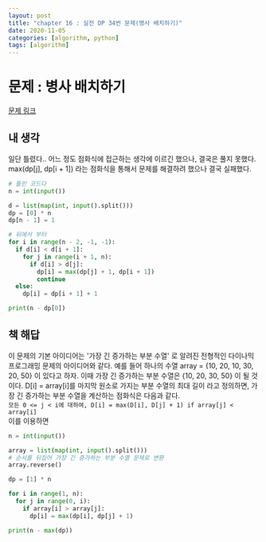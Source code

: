 ```yaml
---
layout: post
title: "chapter 16 : 실전 DP 34번 문제(병사 배치하기)"
date: 2020-11-05
categories: [algorithm, python]
tags: [algorithm]
---
```

# 문제 : 병사 배치하기
[문제 링크](https://www.acmicpc.net/problem/18353)

## 내 생각
일단 틀렸다.. 어느 정도 점화식에 접근하는 생각에 이르긴 했으나, 결국은 풀지 못했다. max(dp[j], dp[i + 1]) 라는 점화식을 통해서 문제를 해결하려 했으나 결국 실패했다.   
```python
# 틀린 코드다
n = int(input())

d = list(map(int, input().split()))
dp = [0] * n
dp[n - 1] = 1

# 뒤에서 부터
for i in range(n - 2, -1, -1):
  if d[i] < d[i + 1]:
    for j in range(i + 1, n):
      if d[i] > d[j]:
        dp[i] = max(dp[j] + 1, dp[i + 1])
        continue    
  else:
    dp[i] = dp[i + 1] + 1

print(n - dp[0])
```
## 책 해답
이 문제의 기본 아이디어는 '가장 긴 증가하는 부분 수열' 로 알려진 전형적인 다이나믹 프로그래밍 문제의 아이디어와 같다. 예를 들어 하나의 수열 array = {10, 20, 10, 30, 20, 50} 이 있다고 하자. 이때 가장 긴 증가하는 부분 수열은 {10, 20, 30, 50} 이 될 것이다. D[i] = array[i]를 마지막 원소로 가지는 부분 수열의 최대 길이 라고 정의하면, 가장 긴 증가하는 부분 수열을 계산하는 점화식은 다음과 같다.   
`모든 0 <= j < i에 대하여, D[i] = max(D[i], D[j] + 1) if array[j] < array[i]`   
이를 이용하면
```python
n = int(input())

array = list(map(int, input().split()))
# 순서를 뒤집어 가장 긴 증가하는 부분 수열 문제로 변환
array.reverse()

dp = [1] * n

for i in range(1, n):
  for j in range(0, i):
    if array[i] > array[j]:
      dp[i] = max(dp[i], dp[j] + 1)

print(n - max(dp))
```
